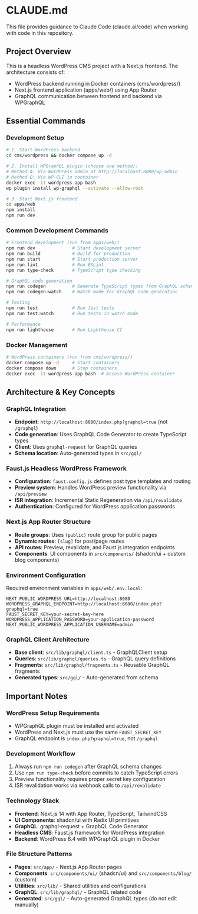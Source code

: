 # CLAUDE.md

This file provides guidance to Claude Code (claude.ai/code) when working with code in this repository.

## Project Overview

This is a headless WordPress CMS project with a Next.js frontend. The architecture consists of:
- WordPress backend running in Docker containers (cms/wordpress/)
- Next.js frontend application (apps/web/) using App Router
- GraphQL communication between frontend and backend via WPGraphQL

## Essential Commands

### Development Setup
```bash
# 1. Start WordPress backend
cd cms/wordpress && docker compose up -d

# 2. Install WPGraphQL plugin (choose one method):
# Method A: Via WordPress admin at http://localhost:8080/wp-admin
# Method B: Via WP-CLI in container
docker exec -it wordpress-app bash
wp plugin install wp-graphql --activate --allow-root

# 3. Start Next.js frontend
cd apps/web
npm install
npm run dev
```

### Common Development Commands
```bash
# Frontend development (run from apps/web/)
npm run dev              # Start development server
npm run build            # Build for production
npm run start            # Start production server
npm run lint             # Run ESLint
npm run type-check       # TypeScript type checking

# GraphQL code generation
npm run codegen          # Generate TypeScript types from GraphQL schema
npm run codegen:watch    # Watch mode for GraphQL code generation

# Testing
npm run test             # Run Jest tests
npm run test:watch       # Run tests in watch mode

# Performance
npm run lighthouse       # Run Lighthouse CI
```

### Docker Management
```bash
# WordPress containers (run from cms/wordpress/)
docker compose up -d     # Start containers
docker compose down      # Stop containers
docker exec -it wordpress-app bash  # Access WordPress container
```

## Architecture & Key Concepts

### GraphQL Integration
- **Endpoint**: `http://localhost:8080/index.php?graphql=true` (not `/graphql`)
- **Code generation**: Uses GraphQL Code Generator to create TypeScript types
- **Client**: Uses `graphql-request` for GraphQL queries
- **Schema location**: Auto-generated types in `src/gql/`

### Faust.js Headless WordPress Framework
- **Configuration**: `faust.config.js` defines post type templates and routing
- **Preview system**: Handles WordPress preview functionality via `/api/preview`
- **ISR integration**: Incremental Static Regeneration via `/api/revalidate`
- **Authentication**: Configured for WordPress application passwords

### Next.js App Router Structure
- **Route groups**: Uses `(public)` route group for public pages
- **Dynamic routes**: `[slug]` for post/page routes
- **API routes**: Preview, revalidate, and Faust.js integration endpoints
- **Components**: UI components in `src/components/` (shadcn/ui + custom blog components)

### Environment Configuration
Required environment variables in `apps/web/.env.local`:
```
NEXT_PUBLIC_WORDPRESS_URL=http://localhost:8080
WORDPRESS_GRAPHQL_ENDPOINT=http://localhost:8080/index.php?graphql=true
FAUST_SECRET_KEY=your-secret-key-here
WORDPRESS_APPLICATION_PASSWORD=your-application-password
NEXT_PUBLIC_WORDPRESS_APPLICATION_USERNAME=admin
```

### GraphQL Client Architecture
- **Base client**: `src/lib/graphql/client.ts` - GraphQLClient setup
- **Queries**: `src/lib/graphql/queries.ts` - GraphQL query definitions
- **Fragments**: `src/lib/graphql/fragments.ts` - Reusable GraphQL fragments
- **Generated types**: `src/gql/` - Auto-generated from schema

## Important Notes

### WordPress Setup Requirements
- WPGraphQL plugin must be installed and activated
- WordPress and Next.js must use the same `FAUST_SECRET_KEY`
- GraphQL endpoint is `index.php?graphql=true`, not `/graphql`

### Development Workflow
1. Always run `npm run codegen` after GraphQL schema changes
2. Use `npm run type-check` before commits to catch TypeScript errors
3. Preview functionality requires proper secret key configuration
4. ISR revalidation works via webhook calls to `/api/revalidate`

### Technology Stack
- **Frontend**: Next.js 14 with App Router, TypeScript, TailwindCSS
- **UI Components**: shadcn/ui with Radix UI primitives
- **GraphQL**: graphql-request + GraphQL Code Generator
- **Headless CMS**: Faust.js framework for WordPress integration
- **Backend**: WordPress 6.4 with WPGraphQL plugin in Docker

### File Structure Patterns
- **Pages**: `src/app/` - Next.js App Router pages
- **Components**: `src/components/ui/` (shadcn/ui) and `src/components/blog/` (custom)
- **Utilities**: `src/lib/` - Shared utilities and configurations
- **GraphQL**: `src/lib/graphql/` - GraphQL related code
- **Generated**: `src/gql/` - Auto-generated GraphQL types (do not edit manually)
